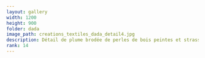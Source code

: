 ```yaml
---
layout: gallery
width: 1200
height: 900
folder: dada
image_path: creations_textiles_dada_detail4.jpg
description: Détail de plume brodée de perles de bois peintes et strass enchassés
rank: 14
---
```

